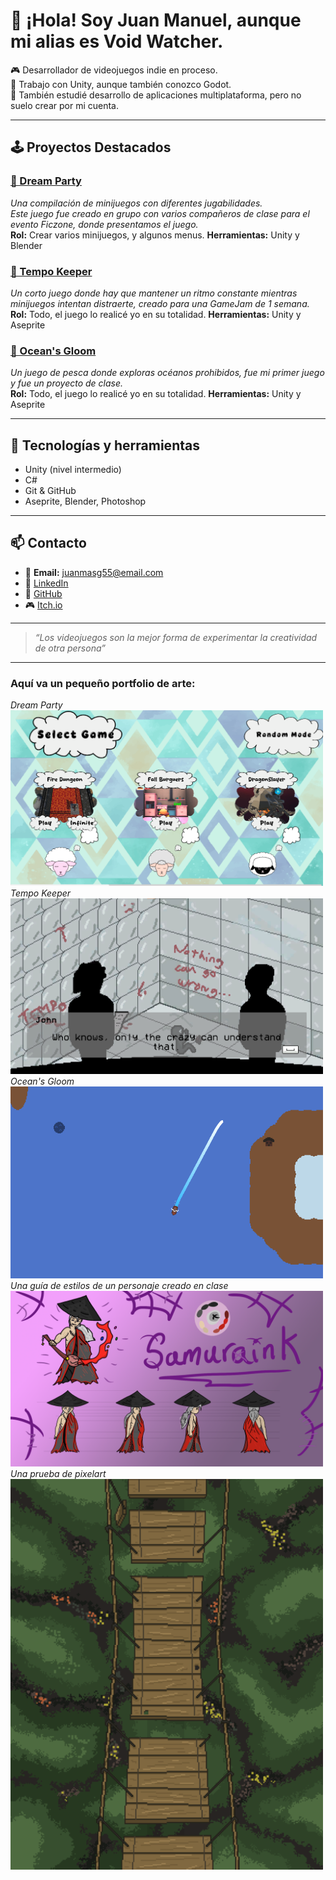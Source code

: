 # 👋 ¡Hola! Soy Juan Manuel, aunque mi alias es Void Watcher.

🎮 Desarrollador de videojuegos indie en proceso.  
🔧 Trabajo con Unity, aunque también conozco Godot.       
👔 También estudié desarrollo de aplicaciones multiplataforma, pero no suelo crear por mi cuenta.

---

## 🕹️ Proyectos Destacados
 
### [🔗 Dream Party](https://dokozak.itch.io/ficzone-2025)
*Una compilación de minijuegos con diferentes jugabilidades.*  
*Este juego fue creado en grupo con varios compañeros de clase para el evento Ficzone, donde presentamos el juego.*            
**Rol:** Crear varios minijuegos, y algunos menus.
**Herramientas:** Unity y Blender  

### [🔗 Tempo Keeper](https://juanmasg.itch.io/tempo-keeper)
*Un corto juego donde hay que mantener un ritmo constante mientras minijuegos intentan distraerte, creado para una GameJam de 1 semana.*  
**Rol:** Todo, el juego lo realicé yo en su totalidad.
**Herramientas:** Unity y Aseprite

### [🔗 Ocean's Gloom](https://juanmasg.itch.io/oceans-gloom)
*Un juego de pesca donde exploras océanos prohibidos, fue mi primer juego y fue un proyecto de clase.*  
**Rol:** Todo, el juego lo realicé yo en su totalidad.
**Herramientas:** Unity y Aseprite

---

## 📂 Tecnologías y herramientas

- Unity (nivel intermedio)
- C#
- Git & GitHub
- Aseprite, Blender, Photoshop

---

## 📫 Contacto

- 📧 **Email:** juanmasg55@email.com  
- 💼 [LinkedIn](https://linkedin.com/in/juanma-salinas-gonzález)  
- 🐙 [GitHub](https://github.com/juanmasg-dev)  
- 🎮 [Itch.io](https://juanmasg.itch.io)

---

> *“Los videojuegos son la mejor forma de experimentar la creatividad de otra persona”*

---
### Aquí va un pequeño portfolio de arte:
*Dream Party*  
<img src="./AssetsGithub/dreamparty.png" width="500"/>  
*Tempo Keeper*  
<img src="./AssetsGithub/tempokeeper.png" width="500"/>  
*Ocean's Gloom*  
<img src="./AssetsGithub/oceansgloom.png" width="500"/>  
*Una guía de estilos de un personaje creado en clase*  
<img src="./AssetsGithub/samurainkfinal.png" width="500"/>  
*Una prueba de pixelart*  
<img src="./AssetsGithub/bridge.png" width="500"/>  
